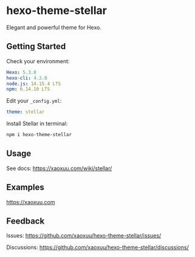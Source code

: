 # hexo-theme-stellar

Elegant and powerful theme for Hexo.

## Getting Started

Check your environment:

```yaml
Hexo: 5.3.0
hexo-cli: 4.2.0
node.js: 14.15.4 LTS
npm: 6.14.10 LTS
```

Edit your `_config.yml`:

```yaml
theme: stellar
```

Install Stellar in terminal:

```bash
npm i hexo-theme-stellar
```

## Usage

See docs: https://xaoxuu.com/wiki/stellar/

## Examples

https://xaoxuu.com

## Feedback

Issues: https://github.com/xaoxuu/hexo-theme-stellar/issues/

Discussions: https://github.com/xaoxuu/hexo-theme-stellar/discussions/
